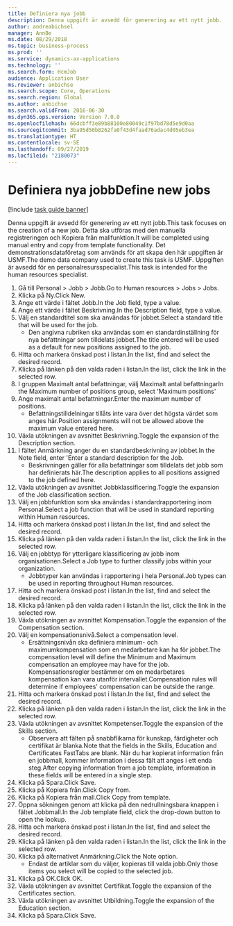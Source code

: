 ```yaml
---
title: Definiera nya jobb
description: Denna uppgift är avsedd för generering av ett nytt jobb.
author: andreabichsel
manager: AnnBe
ms.date: 08/29/2018
ms.topic: business-process
ms.prod: ''
ms.service: dynamics-ax-applications
ms.technology: ''
ms.search.form: HcmJob
audience: Application User
ms.reviewer: anbichse
ms.search.scope: Core, Operations
ms.search.region: Global
ms.author: anbichse
ms.search.validFrom: 2016-06-30
ms.dyn365.ops.version: Version 7.0.0
ms.openlocfilehash: 66dcbff3e89b88100e80049c1f97bd78d5e9d0aa
ms.sourcegitcommit: 3ba95d50b8262fa0f43d4faad76adac4d05eb3ea
ms.translationtype: HT
ms.contentlocale: sv-SE
ms.lasthandoff: 09/27/2019
ms.locfileid: "2180073"
---
```

# <a name="define-new-jobs"></a><span data-ttu-id="bac19-103">Definiera nya jobb</span><span class="sxs-lookup"><span data-stu-id="bac19-103">Define new jobs</span></span>

[!include [task guide banner](../../includes/task-guide-banner.md)]

<span data-ttu-id="bac19-104">Denna uppgift är avsedd för generering av ett nytt jobb.</span><span class="sxs-lookup"><span data-stu-id="bac19-104">This task focuses on the creation of a new job.</span></span> <span data-ttu-id="bac19-105">Detta ska utföras med den manuella registreringen och Kopiera från mallfunktion.</span><span class="sxs-lookup"><span data-stu-id="bac19-105">It will be completed using manual entry and copy from template functionality.</span></span> <span data-ttu-id="bac19-106">Det demonstrationsdataföretag som används för att skapa den här uppgiften är USMF.</span><span class="sxs-lookup"><span data-stu-id="bac19-106">The demo data company used to create this task is USMF.</span></span> <span data-ttu-id="bac19-107">Uppgiften är avsedd för en personalresursspecialist.</span><span class="sxs-lookup"><span data-stu-id="bac19-107">This task is intended for the human resources specialist.</span></span>

1. <span data-ttu-id="bac19-108">Gå till Personal > Jobb > Jobb.</span><span class="sxs-lookup"><span data-stu-id="bac19-108">Go to Human resources > Jobs > Jobs.</span></span>
2. <span data-ttu-id="bac19-109">Klicka på Ny.</span><span class="sxs-lookup"><span data-stu-id="bac19-109">Click New.</span></span>
3. <span data-ttu-id="bac19-110">Ange ett värde i fältet Jobb.</span><span class="sxs-lookup"><span data-stu-id="bac19-110">In the Job field, type a value.</span></span>
4. <span data-ttu-id="bac19-111">Ange ett värde i fältet Beskrivning.</span><span class="sxs-lookup"><span data-stu-id="bac19-111">In the Description field, type a value.</span></span>
5. <span data-ttu-id="bac19-112">Välj en standardtitel som ska användas för jobbet.</span><span class="sxs-lookup"><span data-stu-id="bac19-112">Select a standard title that will be used for the job.</span></span> 
    * <span data-ttu-id="bac19-113">Den angivna rubriken ska användas som en standardinställning för nya befattningar som tilldelats jobbet.</span><span class="sxs-lookup"><span data-stu-id="bac19-113">The title entered will be used as a default for new positions assigned to the job.</span></span>  
6. <span data-ttu-id="bac19-114">Hitta och markera önskad post i listan.</span><span class="sxs-lookup"><span data-stu-id="bac19-114">In the list, find and select the desired record.</span></span>
7. <span data-ttu-id="bac19-115">Klicka på länken på den valda raden i listan.</span><span class="sxs-lookup"><span data-stu-id="bac19-115">In the list, click the link in the selected row.</span></span>
8. <span data-ttu-id="bac19-116">I gruppen Maximalt antal befattningar, välj Maximalt antal befattningar</span><span class="sxs-lookup"><span data-stu-id="bac19-116">In the Maximum number of positions group, select 'Maximum positions'</span></span>
9. <span data-ttu-id="bac19-117">Ange maximalt antal befattningar.</span><span class="sxs-lookup"><span data-stu-id="bac19-117">Enter the maximum number of positions.</span></span> 
    * <span data-ttu-id="bac19-118">Befattningstilldelningar tillåts inte vara över det högsta värdet som anges här.</span><span class="sxs-lookup"><span data-stu-id="bac19-118">Position assignments will not be allowed above the maximum value entered here.</span></span>  
10. <span data-ttu-id="bac19-119">Växla utökningen av avsnittet Beskrivning.</span><span class="sxs-lookup"><span data-stu-id="bac19-119">Toggle the expansion of the Description section.</span></span>
11. <span data-ttu-id="bac19-120">I fältet Anmärkning anger du en standardbeskrivning av jobbet.</span><span class="sxs-lookup"><span data-stu-id="bac19-120">In the Note field, enter 'Enter a standard description for the Job.</span></span>
    * <span data-ttu-id="bac19-121">Beskrivningen gäller för alla befattningar som tilldelats det jobb som har definierats här.</span><span class="sxs-lookup"><span data-stu-id="bac19-121">The description applies to all positions assigned to the job defined here.</span></span>  
12. <span data-ttu-id="bac19-122">Växla utökningen av avsnittet Jobbklassificering.</span><span class="sxs-lookup"><span data-stu-id="bac19-122">Toggle the expansion of the Job classification section.</span></span>
13. <span data-ttu-id="bac19-123">Välj en jobbfunktion som ska användas i standardrapportering inom Personal.</span><span class="sxs-lookup"><span data-stu-id="bac19-123">Select a job function that will be used in standard reporting within Human resources.</span></span>
14. <span data-ttu-id="bac19-124">Hitta och markera önskad post i listan.</span><span class="sxs-lookup"><span data-stu-id="bac19-124">In the list, find and select the desired record.</span></span>
15. <span data-ttu-id="bac19-125">Klicka på länken på den valda raden i listan.</span><span class="sxs-lookup"><span data-stu-id="bac19-125">In the list, click the link in the selected row.</span></span>
16. <span data-ttu-id="bac19-126">Välj en jobbtyp för ytterligare klassificering av jobb inom organisationen.</span><span class="sxs-lookup"><span data-stu-id="bac19-126">Select a Job type to further classify jobs within your organization.</span></span> 
    * <span data-ttu-id="bac19-127">Jobbtyper kan användas i rapportering i hela Personal.</span><span class="sxs-lookup"><span data-stu-id="bac19-127">Job types can be used in reporting throughout Human resources.</span></span>  
17. <span data-ttu-id="bac19-128">Hitta och markera önskad post i listan.</span><span class="sxs-lookup"><span data-stu-id="bac19-128">In the list, find and select the desired record.</span></span>
18. <span data-ttu-id="bac19-129">Klicka på länken på den valda raden i listan.</span><span class="sxs-lookup"><span data-stu-id="bac19-129">In the list, click the link in the selected row.</span></span>
19. <span data-ttu-id="bac19-130">Växla utökningen av avsnittet Kompensation.</span><span class="sxs-lookup"><span data-stu-id="bac19-130">Toggle the expansion of the Compensation section.</span></span>
20. <span data-ttu-id="bac19-131">Välj en kompensationsnivå.</span><span class="sxs-lookup"><span data-stu-id="bac19-131">Select a compensation level.</span></span>
    * <span data-ttu-id="bac19-132">Ersättningsnivån ska definiera minimum- och maximumkompensation som en medarbetare kan ha för jobbet.</span><span class="sxs-lookup"><span data-stu-id="bac19-132">The compensation level will define the Minimum and Maximum compensation an employee may have for the job.</span></span> <span data-ttu-id="bac19-133">Kompensationsregler bestämmer om en medarbetares kompensation kan vara utanför intervallet.</span><span class="sxs-lookup"><span data-stu-id="bac19-133">Compensation rules will determine if employees' compensation can be outside the range.</span></span>  
21. <span data-ttu-id="bac19-134">Hitta och markera önskad post i listan.</span><span class="sxs-lookup"><span data-stu-id="bac19-134">In the list, find and select the desired record.</span></span>
22. <span data-ttu-id="bac19-135">Klicka på länken på den valda raden i listan.</span><span class="sxs-lookup"><span data-stu-id="bac19-135">In the list, click the link in the selected row.</span></span>
23. <span data-ttu-id="bac19-136">Växla utökningen av avsnittet Kompetenser.</span><span class="sxs-lookup"><span data-stu-id="bac19-136">Toggle the expansion of the Skills section.</span></span>
    * <span data-ttu-id="bac19-137">Observera att fälten på snabbflikarna för kunskap, färdigheter och certifikat är blanka.</span><span class="sxs-lookup"><span data-stu-id="bac19-137">Note that the fields in the Skills, Education and Certificates FastTabs are blank.</span></span> <span data-ttu-id="bac19-138">När du har kopierat information från en jobbmall, kommer information i dessa fält att anges i ett enda steg.</span><span class="sxs-lookup"><span data-stu-id="bac19-138">After copying information from a job template, information in these fields will be entered in a single step.</span></span>   
24. <span data-ttu-id="bac19-139">Klicka på Spara.</span><span class="sxs-lookup"><span data-stu-id="bac19-139">Click Save.</span></span>
25. <span data-ttu-id="bac19-140">Klicka på Kopiera från.</span><span class="sxs-lookup"><span data-stu-id="bac19-140">Click Copy from.</span></span>
26. <span data-ttu-id="bac19-141">Klicka på Kopiera från mall.</span><span class="sxs-lookup"><span data-stu-id="bac19-141">Click Copy from template.</span></span>
27. <span data-ttu-id="bac19-142">Öppna sökningen genom att klicka på den nedrullningsbara knappen i fältet Jobbmall.</span><span class="sxs-lookup"><span data-stu-id="bac19-142">In the Job template field, click the drop-down button to open the lookup.</span></span>
28. <span data-ttu-id="bac19-143">Hitta och markera önskad post i listan.</span><span class="sxs-lookup"><span data-stu-id="bac19-143">In the list, find and select the desired record.</span></span>
29. <span data-ttu-id="bac19-144">Klicka på länken på den valda raden i listan.</span><span class="sxs-lookup"><span data-stu-id="bac19-144">In the list, click the link in the selected row.</span></span>
30. <span data-ttu-id="bac19-145">Klicka på alternativet Anmärkning.</span><span class="sxs-lookup"><span data-stu-id="bac19-145">Click the Note option.</span></span>
    * <span data-ttu-id="bac19-146">Endast de artiklar som du väljer, kopieras till valda jobb.</span><span class="sxs-lookup"><span data-stu-id="bac19-146">Only those items you select will be copied to the selected job.</span></span>    
31. <span data-ttu-id="bac19-147">Klicka på OK.</span><span class="sxs-lookup"><span data-stu-id="bac19-147">Click OK.</span></span>
32. <span data-ttu-id="bac19-148">Växla utökningen av avsnittet Certifikat.</span><span class="sxs-lookup"><span data-stu-id="bac19-148">Toggle the expansion of the Certificates section.</span></span>
33. <span data-ttu-id="bac19-149">Växla utökningen av avsnittet Utbildning.</span><span class="sxs-lookup"><span data-stu-id="bac19-149">Toggle the expansion of the Education section.</span></span>
34. <span data-ttu-id="bac19-150">Klicka på Spara.</span><span class="sxs-lookup"><span data-stu-id="bac19-150">Click Save.</span></span>

